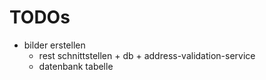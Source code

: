 # TODOs

- bilder erstellen
    - rest schnittstellen + db + address-validation-service 
    - datenbank tabelle